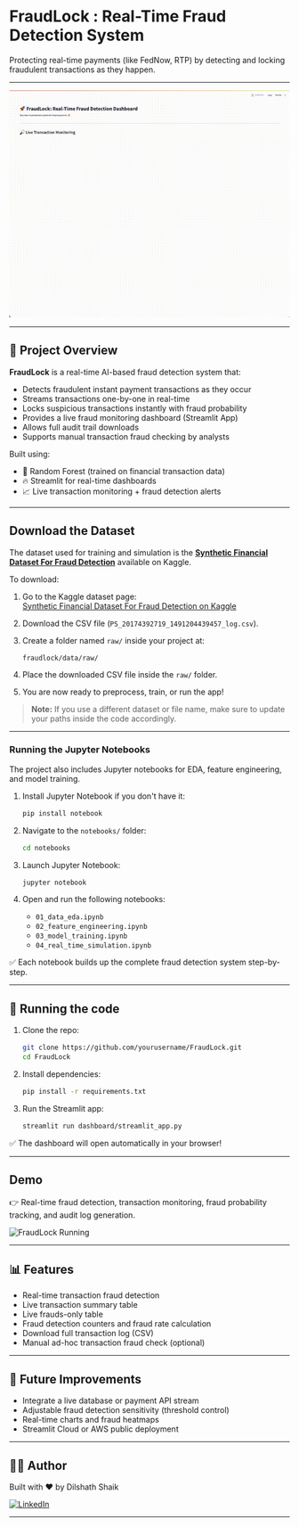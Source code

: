 #  FraudLock : Real-Time Fraud Detection System

Protecting real-time payments (like FedNow, RTP) by detecting and locking fraudulent transactions as they happen.

---

![FraudLock Demo](output.gif)

---

## 📄 Project Overview

**FraudLock** is a real-time AI-based fraud detection system that:

- Detects fraudulent instant payment transactions as they occur
- Streams transactions one-by-one in real-time
- Locks suspicious transactions instantly with fraud probability
- Provides a live fraud monitoring dashboard (Streamlit App)
- Allows full audit trail downloads
- Supports manual transaction fraud checking by analysts

Built using:
- 🧠 Random Forest (trained on financial transaction data)
- 🔥 Streamlit for real-time dashboards
- 📈 Live transaction monitoring + fraud detection alerts

---


## Download the Dataset

The dataset used for training and simulation is the **[Synthetic Financial Dataset For Fraud Detection](https://www.kaggle.com/datasets/ealaxi/paysim1)** available on Kaggle.

To download:

1. Go to the Kaggle dataset page:  
    [Synthetic Financial Dataset For Fraud Detection on Kaggle](https://www.kaggle.com/datasets/ealaxi/paysim1)

2. Download the CSV file (`PS_20174392719_1491204439457_log.csv`).

3. Create a folder named `raw/` inside your project at:

    ```
    fraudlock/data/raw/
    ```

4. Place the downloaded CSV file inside the `raw/` folder.

5. You are now ready to preprocess, train, or run the app!

>  **Note:** If you use a different dataset or file name, make sure to update your paths inside the code accordingly.

---

### Running the Jupyter Notebooks

The project also includes Jupyter notebooks for EDA, feature engineering, and model training.

1. Install Jupyter Notebook if you don't have it:
    ```bash
    pip install notebook
    ```

2. Navigate to the `notebooks/` folder:
    ```bash
    cd notebooks
    ```

3. Launch Jupyter Notebook:
    ```bash
    jupyter notebook
    ```

4. Open and run the following notebooks:
    - `01_data_eda.ipynb`
    - `02_feature_engineering.ipynb`
    - `03_model_training.ipynb`
    - `04_real_time_simulation.ipynb`

✅ Each notebook builds up the complete fraud detection system step-by-step.

---

## 🚀 Running the code

1. Clone the repo:
    ```bash
    git clone https://github.com/yourusername/FraudLock.git
    cd FraudLock
    ```

2. Install dependencies:
    ```bash
    pip install -r requirements.txt
    ```

3. Run the Streamlit app:
    ```bash
    streamlit run dashboard/streamlit_app.py
    ```

✅ The dashboard will open automatically in your browser!

---

## Demo

👉 Real-time fraud detection, transaction monitoring, fraud probability tracking, and audit log generation.

![FraudLock Running]((output.gif))

---

## 📊 Features

- Real-time transaction fraud detection
- Live transaction summary table
- Live frauds-only table
- Fraud detection counters and fraud rate calculation
- Download full transaction log (CSV) 
- Manual ad-hoc transaction fraud check (optional)

---

## 💬 Future Improvements

- Integrate a live database or payment API stream
- Adjustable fraud detection sensitivity (threshold control)
- Real-time charts and fraud heatmaps
- Streamlit Cloud or AWS public deployment

---

## 👨‍💻 Author

Built with ❤️ by Dilshath Shaik 

[![LinkedIn](https://img.shields.io/badge/-LinkedIn-0A66C2?logo=linkedin&logoColor=white&style=flat)](https://www.linkedin.com/in/shaik-dilshath/)

---

